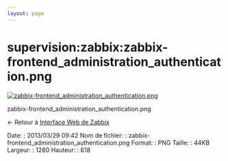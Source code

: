 ```yaml
---
layout: page
---
```


supervision:zabbix:zabbix-frontend\_administration\_authentication.png
======================================================================

[![zabbix-frontend\_administration\_authentication.png](../..//assets/media/supervision/zabbix/zabbix-frontend_administration_authentication.png@cache=&w=900&h=434 "zabbix-frontend_administration_authentication.png")](../..//assets/media/supervision/zabbix/zabbix-frontend_administration_authentication.png@cache= "Afficher le fichier original")

zabbix-frontend\_administration\_authentication.png

← Retour à [Interface Web de
Zabbix](../../../zabbix/zabbix-interface.html "zabbix:zabbix-interface")

Date:
:   2013/03/29 09:42
Nom de fichier:
:   zabbix-frontend\_administration\_authentication.png
Format:
:   PNG
Taille:
:   44KB
Largeur:
:   1280
Hauteur:
:   618

